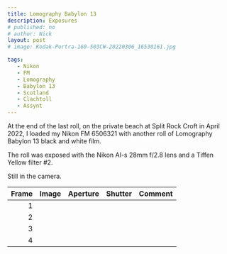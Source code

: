 ```yaml
---
title: Lomography Babylon 13
description: Exposures
# published: no
# author: Nick
layout: post
# image: Kodak-Portra-160-503CW-20220306_16530161.jpg

tags:
   - Nikon
   - FM
   - Lomography
   - Babylon 13
   - Scotland
   - Clachtoll
   - Assynt
---
```


<!-- Waiting for development. -->

At the end of the last roll, on the private beach at Split Rock Croft in April 2022, I loaded my Nikon FM 6506321 with another roll of Lomography Babylon 13 black and white film. 

The roll was exposed with the Nikon AI-s 28mm f/2.8 lens and a Tiffen Yellow filter #2.

Still in the camera.

Frame|Image|Aperture|Shutter|Comment
----:|:----|:----:|:----:|:-----
1|
2|
3|
4|

<!-- ## Notes

Image|Camera|Lens|ISO|Format|Aperture|Shutter|Comment
:----|:-----|:---|:---|:----|:------:|:----:|:------
Header|Fuji X-T2|XF100-400mmF4.5-5.6 R LM OIS WR|ISO 1600|Digital|f/8|1/500s|Adjusted in Capture One. -->
